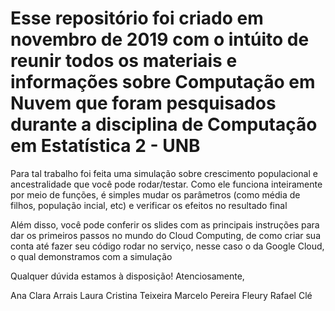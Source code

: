 # Esse repositório foi criado em novembro de 2019 com o intúito de reunir todos os materiais e informações sobre Computação em Nuvem que foram pesquisados durante a disciplina de Computação em Estatística 2 - UNB

Para tal trabalho foi feita uma simulação sobre crescimento populacional e ancestralidade que você pode rodar/testar. Como ele funciona inteiramente por meio de funções, é simples mudar os parâmetros (como média de filhos, população incial, etc) e verificar os efeitos no resultado final 

Além disso, você pode conferir os slides com as principais instruções para dar os primeiros passos no mundo do Cloud Computing, de como criar sua conta até fazer seu código rodar no serviço, nesse caso o da Google Cloud, o qual demonstramos com a simulação

Qualquer dúvida estamos à disposição!
Atenciosamente,

Ana Clara Arrais
Laura Cristina Teixeira
Marcelo Pereira Fleury
Rafael Clé


